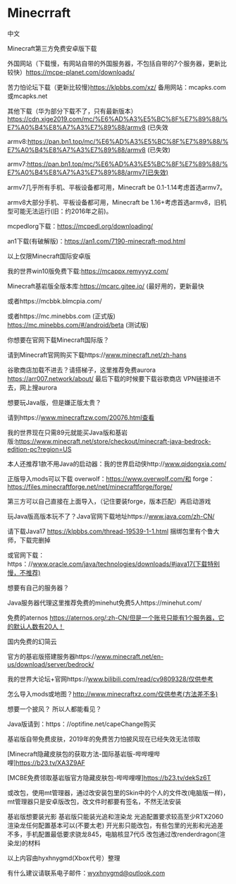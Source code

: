 # Minecrraft

中文

Minecraft第三方免费安卓版下载

外国网站（下载慢，有网站自带的外国服务器，不包括自带的7个服务器，更新比较快）https://mcpe-planet.com/downloads/

苦力怕论坛下载（更新比较慢}https://klpbbs.com/xz/
备用网站：mcapks.com或mcapks.net

其他下载（华为部分下载不了，只有最新版本）https://cdn.xige2019.com/mc/%E6%AD%A3%E5%BC%8F%E7%89%88/%E7%A0%B4%E8%A7%A3%E7%89%88/armv8  (已失效

armv8:https://pan.bn1.top/mc/%E6%AD%A3%E5%BC%8F%E7%89%88/%E7%A0%B4%E8%A7%A3%E7%89%88/armv8  (已失效)

armv7:https://pan.bn1.top/mc/%E6%AD%A3%E5%BC%8F%E7%89%88/%E7%A0%B4%E8%A7%A3%E7%89%88/armv7(已失效)

armv7几乎所有手机、平板设备都可用，Minecraft be 0.1-1.14考虑首选armv7。

armv8大部分手机、平板设备都可用，Minecraft be 1.16+考虑首选armv8，旧机型可能无法运行(旧：约2016年之前)。

mcpedlorg下载：https://mcpedl.org/downloading/

an1下载(有破解版)：https://an1.com/7190-minecraft-mod.html

以上仅限Minecraft国际安卓版

我的世界win10版免费下载:https://mcappx.remyyyz.com/

Minecraft基岩版全版本库:https://mcarc.gitee.io/ (最好用的，更新最快

或者https://mcbbk.blmcpia.com/

或者https://mc.minebbs.com   (正式版)      https://mc.minebbs.com/#/android/beta   (测试版)

你想要在官网下载Minecraft国际版？

请到Minecraft官网购买下载https://www.minecraft.net/zh-hans  

谷歌商店加载不进去？请搭梯子，这里推荐免费aurora  https://arr007.network/about/ 最后下载的时候要下载谷歌商店 VPN链接进不去，网上搜aurora

想要玩Java版，但是嫌正版太贵？

请到https://www.minecraftzw.com/20076.html查看

我的世界现在只需89元就能买Java版和基岩版:https://www.minecraft.net/store/checkout/minecraft-java-bedrock-edition-pc?region=US

本人还推荐1款不用Java的启动器：我的世界启动侠http://www.qidongxia.com/

正版导入mods可以下载 overwolf：https://www.overwolf.com/和 forge： https://files.minecraftforge.net/net/minecraftforge/forge/

第三方可以自己直接在上面导入，（记住要装forge，版本匹配）再启动游戏

玩Java版高版本玩不了？Java官网下载地址https://www.java.com/zh-CN/

请下载Java17  https://klpbbs.com/thread-19539-1-1.html 捆绑包里有个鲁大师，下载完删掉

或官网下载：https：//www.oracle.com/java/technologies/downloads/#java17(下载特别慢，不推荐)

想要有自己的服务器？

Java服务器代理这里推荐免费的minehut免费5人https://minehut.com/

免费的aternos https://aternos.org/:zh-CN/但是一个账号只能有1个服务器，它的默认人数有20人！

国内免费的幻简云

官方的基岩版搭建服务器https://www.minecraft.net/en-us/download/server/bedrock/

我的世界大论坛+官网https://www.bilibili.com/read/cv9809328/仅供参考

怎么导入mods或地图？http://www.minecraftxz.com/仅供参考(方法差不多)

想要一个披风？ 所以人都能看见？

Java版请到：https：//optifine.net/capeChange购买

基岩版自带免费皮肤，2019年的免费苦力怕披风现在已经失效无法领取

[Minecraft隐藏皮肤包的获取方法-国际基岩版-哔哔哩哔哩]https://b23.tv/XA3Z9AF

[MCBE免费领取基岩版官方隐藏皮肤包-哔哔哩哩]https://b23.tv/dekSz6T

或改包，使用mt管理器，通过改安装包里的Skin中的个人的文件改(电脑版一样)，mt管理器只是安卓版改包，改文件时都要有签名，不然无法安装

基岩版想要装光影
基岩版只能装光追和渲染龙
光追配置要求较高至少RTX2060
渲染龙任何配置基本可以(不要太老)
开光影只能改包，有些包里的光影和光追差不多，手机配置最低要求骁龙845，电脑核显7代i5
改包通过改renderdragon(渲染龙)的材料

以上内容由hyxhnygmd(Xbox代号）整理

有什么建议请联系电子邮件：wyxhnygmd@outlook.com
